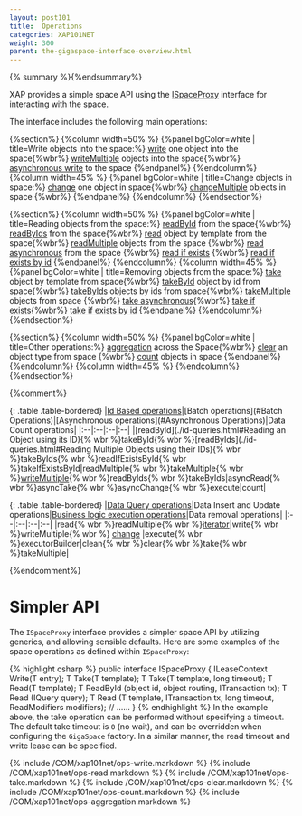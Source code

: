 ```yaml
---
layout: post101
title:  Operations
categories: XAP101NET
weight: 300
parent: the-gigaspace-interface-overview.html
---
```



{% summary %}{%endsummary%}


XAP provides a simple space API using the [ISpaceProxy](http://www.gigaspaces.com/docs/dotnetdocs{%currentversion%}/html/T_GigaSpaces_Core_ISpaceProxy.htm) interface for interacting with the space.


The interface includes the following main operations:

{%section%}
{%column width=50% %}
{%panel bgColor=white | title=Write objects into the space:%}
[write](#write) one object into the space{%wbr%}
[writeMultiple](#writeMultiple) objects into the space{%wbr%}
[asynchronous write](#asynchronousWrite) to the space
{%endpanel%}
{%endcolumn%}
{%column width=45% %}
{%panel bgColor=white | title=Change objects in space:%}
[change](./change-api.html) one object in space{%wbr%}
[changeMultiple](./change-api.html) objects in space {%wbr%}
{%endpanel%}
{%endcolumn%}
{%endsection%}


{%section%}
{%column width=50% %}
{%panel bgColor=white |  title=Reading objects from the space:%}
[readById](#read) from the space{%wbr%}
[readByIds](#readMultiple) from the space{%wbr%}
[read](#read) object by template from the space{%wbr%}
[readMultiple](#readMultiple) objects from the space {%wbr%}
[read asynchronous](#asynchronousRead) from the space {%wbr%}
[read if exists](#readIfExists) {%wbr%}
[read if exists by id](#readIfExists)
{%endpanel%}
{%endcolumn%}
{%column width=45% %}
{%panel bgColor=white |  title=Removing objects from the space:%}
[take](#take) object by template from space{%wbr%}
[takeById](#take) object by id from space{%wbr%}
[takeByIds](#takeMultiple) objects by ids from space{%wbr%}
[takeMultiple](#takeMultiple) objects from space {%wbr%}
[take asynchronous](#asynchronousTake){%wbr%}
[take if exists](#takeIfExists){%wbr%}
[take if exists by id](#takeIfExists)
{%endpanel%}
{%endcolumn%}
{%endsection%}

{%section%}
{%column width=50% %}
{%panel bgColor=white |  title=Other operations:%}
[aggregation](#aggregators)  across the Space{%wbr%}
[clear](#clear) an object type from space {%wbr%}
[count](#count) objects in space
{%endpanel%}
{%endcolumn%}
{%column width=45% %}
{%endcolumn%}
{%endsection%}

{%comment%}

{: .table .table-bordered}
|[Id Based operations](./id-queries.html)|[Batch operations](#Batch Operations)|[Asynchronous operations](#Asynchronous Operations)|Data Count operations|
|:--|:--|:--|:--|
|[readById](./id-queries.html#Reading an Object using its ID){% wbr %}takeById{% wbr %}[readByIds](./id-queries.html#Reading Multiple Objects using their IDs){% wbr %}takeByIds{% wbr %}readIfExistsById{% wbr %}takeIfExistsById|readMultiple{% wbr %}takeMultiple{% wbr %}[writeMultiple](#writeMultiple){% wbr %}readByIds{% wbr %}takeByIds|asyncRead{% wbr %}asyncTake{% wbr %}asyncChange{% wbr %}execute|count|

{: .table .table-bordered}
|[Data Query operations](./query-sql.html)|Data Insert and Update operations|[Business logic execution operations](./task-execution-over-the-space.html)|Data removal operations|
|:--|:--|:--|:--|
|read{% wbr %}readMultiple{% wbr %}[iterator](./query-paging-support.html)|write{% wbr %}writeMultiple{% wbr %}   [change](./change-api.html) |execute{% wbr %}executorBuilder|clean{% wbr %}clear{% wbr %}take{% wbr %}takeMultiple|

{%endcomment%}

# Simpler API

The `ISpaceProxy` interface provides a simpler space API by utilizing generics, and allowing sensible defaults. Here are some examples of the space operations as defined within `ISpaceProxy`:

{% highlight csharp %}
public interface ISpaceProxy {
    ILeaseContext<T>  Write(T entry);
    T Take<T>(T template);
    T Take<T>(T template, long timeout);
    T Read<T>(T template);
    T ReadById<T> (object id, object routing, ITransaction tx);
    T Read<T> (IQuery<T> query);
    T Read<T> (T template, ITransaction tx, long timeout, ReadModifiers modifiers);
    // ......
}
{% endhighlight %}
In the example above, the take operation can be performed without specifying a timeout. The default take timeout is `0` (no wait), and can be overridden when configuring the `GigaSpace` factory. In a similar manner, the read timeout and write lease can be specified.


{% include /COM/xap101net/ops-write.markdown %}
{% include /COM/xap101net/ops-read.markdown %}
{% include /COM/xap101net/ops-take.markdown %}
{% include /COM/xap101net/ops-clear.markdown %}
{% include /COM/xap101net/ops-count.markdown %}
{% include /COM/xap101net/ops-aggregation.markdown %}
